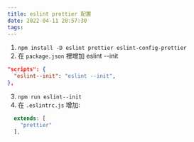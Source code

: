 ```yaml
---
title: eslint prettier 配置
date: 2022-04-11 20:57:30
tags:
---
```


1. `npm install -D eslint prettier eslint-config-prettier`
2. 在 `package.json` 裡增加 eslint --init
```json
"scripts": {
  "eslint--init": "eslint --init",
},
```
3. `npm run eslint--init`
4. 在 `.eslintrc.js` 增加:
```js
  extends: [
    "prettier"
  ],
```